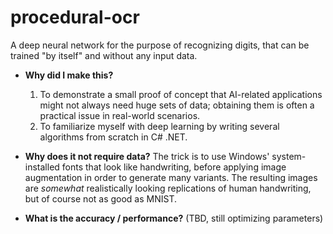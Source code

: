 # procedural-ocr
A deep neural network for the purpose of recognizing digits, that can be trained "by itself" and without any input data.

* **Why did I make this?**
  1. To demonstrate a small proof of concept that AI-related applications might not always need huge sets of data; obtaining them is often a practical issue in real-world scenarios.
  2. To familiarize myself with deep learning by writing several algorithms from scratch in C# .NET.

* **Why does it not require data?** The trick is to use Windows' system-installed fonts that look like handwriting, before applying image augmentation in order to generate many variants. The resulting images are *somewhat* realistically looking replications of human handwriting, but of course not as good as MNIST.

* **What is the accuracy / performance?** (TBD, still optimizing parameters)
